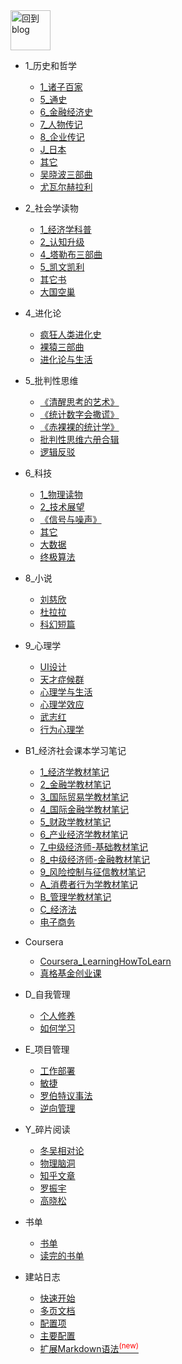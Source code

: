 
<a href="http://www.guofei.site" target='blog'>
<img src="http://www.guofei.site/public/img/me.png"  alt="回到blog" height="64" width="64">
</a>

* 1_历史和哲学
    * [1_诸子百家](docs/1_历史和哲学/1_诸子百家.md)
    * [5_通史](docs/1_历史和哲学/5_通史.md)
    * [6_金融经济史](docs/1_历史和哲学/6_金融经济史.md)
    * [7_人物传记](docs/1_历史和哲学/7_人物传记.md)
    * [8_企业传记](docs/1_历史和哲学/8_企业传记.md)
    * [J_日本](docs/1_历史和哲学/J_日本.md)
    * [其它](docs/1_历史和哲学/其它.md)
    * [吴晓波三部曲](docs/1_历史和哲学/吴晓波三部曲.md)
    * [尤瓦尔赫拉利](docs/1_历史和哲学/尤瓦尔赫拉利.md)
* 2_社会学读物
    * [1_经济学科普](docs/2_社会学读物/1_经济学科普.md)
    * [2_认知升级](docs/2_社会学读物/2_认知升级.md)
    * [4_塔勒布三部曲](docs/2_社会学读物/4_塔勒布三部曲.md)
    * [5_凯文凯利](docs/2_社会学读物/5_凯文凯利.md)
    * [其它书](docs/2_社会学读物/其它书.md)
    * [大国空巢](docs/2_社会学读物/大国空巢.md)
* 4_进化论
    * [疯狂人类进化史](docs/4_进化论/疯狂人类进化史.md)
    * [裸猿三部曲](docs/4_进化论/裸猿三部曲.md)
    * [进化论与生活](docs/4_进化论/进化论与生活.md)
* 5_批判性思维
    * [《清醒思考的艺术》](docs/5_批判性思维/《清醒思考的艺术》.md)
    * [《统计数字会撒谎》](docs/5_批判性思维/《统计数字会撒谎》.md)
    * [《赤裸裸的统计学》](docs/5_批判性思维/《赤裸裸的统计学》.md)
    * [批判性思维六册合辑](docs/5_批判性思维/批判性思维六册合辑.md)
    * [逻辑反驳](docs/5_批判性思维/逻辑反驳.md)
* 6_科技
    * [1_物理读物](docs/6_科技/1_物理读物.md)
    * [2_技术展望](docs/6_科技/2_技术展望.md)
    * [《信号与噪声》](docs/6_科技/《信号与噪声》.md)
    * [其它](docs/6_科技/其它.md)
    * [大数据](docs/6_科技/大数据.md)
    * [终极算法](docs/6_科技/终极算法.md)
* 8_小说
    * [刘慈欣](docs/8_小说/刘慈欣.md)
    * [杜拉拉](docs/8_小说/杜拉拉.md)
    * [科幻短篇](docs/8_小说/科幻短篇.md)
* 9_心理学
    * [UI设计](docs/9_心理学/UI设计.md)
    * [天才症候群](docs/9_心理学/天才症候群.md)
    * [心理学与生活](docs/9_心理学/心理学与生活.md)
    * [心理学效应](docs/9_心理学/心理学效应.md)
    * [武志红](docs/9_心理学/武志红.md)
    * [行为心理学](docs/9_心理学/行为心理学.md)
* B1_经济社会课本学习笔记
    * [1_经济学教材笔记](docs/B1_经济社会课本学习笔记/1_经济学教材笔记.md)
    * [2_金融学教材笔记](docs/B1_经济社会课本学习笔记/2_金融学教材笔记.md)
    * [3_国际贸易学教材笔记](docs/B1_经济社会课本学习笔记/3_国际贸易学教材笔记.md)
    * [4_国际金融学教材笔记](docs/B1_经济社会课本学习笔记/4_国际金融学教材笔记.md)
    * [5_财政学教材笔记](docs/B1_经济社会课本学习笔记/5_财政学教材笔记.md)
    * [6_产业经济学教材笔记](docs/B1_经济社会课本学习笔记/6_产业经济学教材笔记.md)
    * [7_中级经济师-基础教材笔记](docs/B1_经济社会课本学习笔记/7_中级经济师-基础教材笔记.md)
    * [8_中级经济师-金融教材笔记](docs/B1_经济社会课本学习笔记/8_中级经济师-金融教材笔记.md)
    * [9_风险控制与征信教材笔记](docs/B1_经济社会课本学习笔记/9_风险控制与征信教材笔记.md)
    * [A_消费者行为学教材笔记](docs/B1_经济社会课本学习笔记/A_消费者行为学教材笔记.md)
    * [B_管理学教材笔记](docs/B1_经济社会课本学习笔记/B_管理学教材笔记.md)
    * [C_经济法](docs/B1_经济社会课本学习笔记/C_经济法.md)
    * [电子商务](docs/B1_经济社会课本学习笔记/电子商务.md)
* Coursera
    * [Coursera_LearningHowToLearn](docs/Coursera/Coursera_LearningHowToLearn.md)
    * [真格基金创业课](docs/Coursera/真格基金创业课.md)
* D_自我管理
    * [个人修养](docs/D_自我管理/个人修养.md)
    * [如何学习](docs/D_自我管理/如何学习.md)
* E_项目管理
    * [工作部署](docs/E_项目管理/工作部署.md)
    * [敏捷](docs/E_项目管理/敏捷.md)
    * [罗伯特议事法](docs/E_项目管理/罗伯特议事法.md)
    * [逆向管理](docs/E_项目管理/逆向管理.md)
* Y_碎片阅读
    * [冬吴相对论](docs/Y_碎片阅读/冬吴相对论.md)
    * [物理脑洞](docs/Y_碎片阅读/物理脑洞.md)
    * [知乎文章](docs/Y_碎片阅读/知乎文章.md)
    * [罗振宇](docs/Y_碎片阅读/罗振宇.md)
    * [高晓松](docs/Y_碎片阅读/高晓松.md)
* 书单
    * [书单](docs/书单/书单.md)
    * [读完的书单](docs/书单/读完的书单.md)


* 建站日志
    * [快速开始](建站日志/quickstart.md)
    * [多页文档](建站日志/more-pages.md)
    * [配置项](建站日志/configuration.md)
    * [主要配置](建站日志/themes.md)
    * [扩展Markdown语法<sup style="color:red">(new)<sup>](建站日志/markdown.md)
